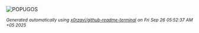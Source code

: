 <div align="justify">
<picture>
    <source media="(prefers-color-scheme: dark)" srcset="https://i.ibb.co/fd45Xg0H/output-gif.gif">
    <source media="(prefers-color-scheme: light)" srcset="https://i.ibb.co/fd45Xg0H/output-gif.gif">
    <img alt="POPUGOS" src="https://i.ibb.co/fd45Xg0H/output-gif.gif">
</picture>

<sub><i>Generated automatically using [x0rzavi/github-readme-terminal](https://github.com/x0rzavi/github-readme-terminal) on Fri Sep 26 05:52:37 AM +05 2025</i></sub>
</div>